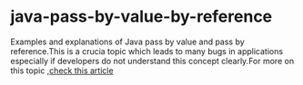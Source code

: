 # java-pass-by-value-by-reference
Examples and explanations of Java pass by value and pass by reference.This is a crucia topic which leads to many bugs in applications especially if developers do not understand this concept clearly.For more on this topic ,[check this article](https://devsought.com/java-pass-by-reference-and-pass-by-value)
